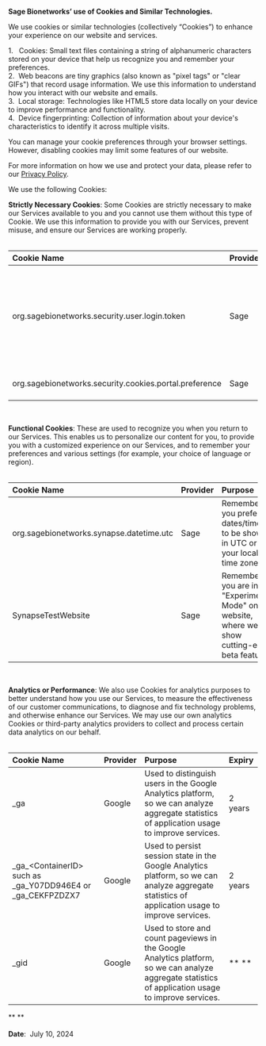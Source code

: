   
**Sage Bionetworks’ use of Cookies and Similar Technologies.**

We use cookies or similar technologies (collectively “Cookies”) to enhance your experience on our website and services.

1\.   	Cookies: Small text files containing a string of alphanumeric characters stored on your device that help us recognize you and remember your preferences.  
2\.  	Web beacons are tiny graphics (also known as "pixel tags" or "clear GIFs") that record usage information. We use this information to understand how you interact with our website and emails.  
3\.  	Local storage: Technologies like HTML5 store data locally on your device to improve performance and functionality.  
4\.  	Device fingerprinting: Collection of information about your device's characteristics to identify it across multiple visits.

You can manage your cookie preferences through your browser settings. However, disabling cookies may limit some features of our website.

For more information on how we use and protect your data, please refer to our [Privacy Policy](https://s3.amazonaws.com/static.synapse.org/governance/SynapsePrivacyPolicy.pdf).

We use the following Cookies:

**Strictly Necessary Cookies**: Some Cookies are strictly necessary to make our Services available to you and you cannot use them without this type of Cookie. We use this information to provide you with our Services, prevent misuse, and ensure our Services are working properly.  
 

| Cookie Name | Provider | Purpose | Expiry |
| :---- | :---- | :---- | :---- |
| org.sagebionetworks.security.user.login.token | Sage | This Secure HttpOnly cookie tracks user login state | 10 days, but the access token is invalid after 24 hours. |
| org.sagebionetworks.security.cookies.portal.preference | Sage | Remember your cookie preferences | 1 year |

 

**Functional Cookies**: These are used to recognize you when you return to our Services. This enables us to personalize our content for you, to provide you with a customized experience on our Services, and to remember your preferences and various settings (for example, your choice of language or region).  
 

| Cookie Name | Provider | Purpose | Expiry |
| :---- | :---- | :---- | :---- |
| org.sagebionetworks.synapse.datetime.utc | Sage | Remember if you prefer dates/times to be shown in UTC or in your local time zone. | 1 year |
| SynapseTestWebsite | Sage | Remember if you are in "Experimental Mode" on the website, where we show cutting-edge beta features | Session |

 

**Analytics or Performance**: We also use Cookies for analytics purposes to better understand how you use our Services, to measure the effectiveness of our customer communications, to diagnose and fix technology problems, and otherwise enhance our Services. We may use our own analytics Cookies or third-party analytics providers to collect and process certain data analytics on our behalf.  
 

| Cookie Name | Provider | Purpose | Expiry |
| :---- | :---- | :---- | :---- |
| \_ga | Google | Used to distinguish users in the Google Analytics platform, so we can analyze aggregate statistics of application usage to improve services. | 2 years |
| \_ga\_\<ContainerID\> such as \_ga\_Y07DD946E4 or \_ga\_CEKFPZDZX7 | Google | Used to persist session state in the Google Analytics platform, so we can analyze aggregate statistics of application usage to improve services. | 2 years |
| \_gid | Google | Used to store and count pageviews in the Google Analytics platform, so we can analyze aggregate statistics of application usage to improve services. | ** ** |

** **  
   
**Date**:  July 10, 2024

